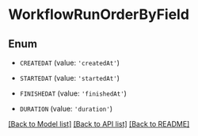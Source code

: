 # WorkflowRunOrderByField


## Enum

* `CREATEDAT` (value: `'createdAt'`)

* `STARTEDAT` (value: `'startedAt'`)

* `FINISHEDAT` (value: `'finishedAt'`)

* `DURATION` (value: `'duration'`)

[[Back to Model list]](../README.md#documentation-for-models) [[Back to API list]](../README.md#documentation-for-api-endpoints) [[Back to README]](../README.md)


